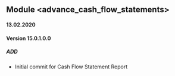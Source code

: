 ## Module <advance_cash_flow_statements>

#### 13.02.2020
#### Version 15.0.1.0.0
##### ADD
- Initial commit for Cash Flow Statement Report

